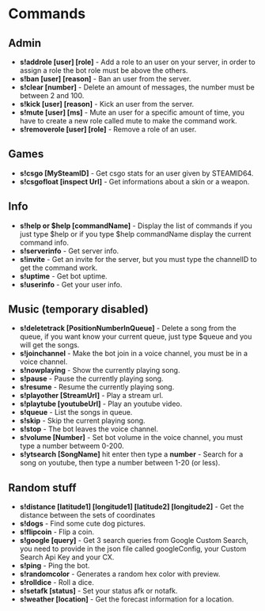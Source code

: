 # Commands

## Admin

* **s!addrole [user] [role]** - Add a role to an user on your server, in order to assign a role the bot role must be above the others.
* **s!ban [user] [reason]** - Ban an user from the server.
* **s!clear [number]** - Delete an amount of messages, the number must be between 2 and 100.
* **s!kick [user] [reason]** - Kick an user from the server.
* **s!mute [user] [ms]** - Mute an user for a specific amount of time, you have to create a new role called mute to make the command work.
* **s!removerole [user] [role]** - Remove a role of an user.

## Games

* **s!csgo [MySteamID]** - Get csgo stats for an user given by STEAMID64.
* **s!csgofloat [inspect Url]** - Get informations about a skin or a weapon.

## Info

* **s!help or $help [commandName]** - Display the list of commands if you just type $help or if you type $help commandName display the current command info.
* **s!serverinfo** - Get server info.
* **s!invite** - Get an invite for the server, but you must type the channelID to get the command work.
* **s!uptime** - Get bot uptime.
* **s!userinfo** - Get your user info.

## Music (temporary disabled)

* **s!deletetrack [PositionNumberInQueue]** - Delete a song from the queue, if you want know your current queue, just type $queue and you will get the songs.
* **s!joinchannel** - Make the bot join in a voice channel, you must be in a voice channel.
* **s!nowplaying** - Show the currently playing song.
* **s!pause** - Pause the currently playing song.
* **s!resume** - Resume the currently playing song.
* **s!playother [StreamUrl]** - Play a stream url.
* **s!playtube [youtubeUrl]** - Play an youtube video.
* **s!queue** - List the songs in queue.
* **s!skip** - Skip the current playing song.
* **s!stop** - The bot leaves the voice channel.
* **s!volume [Number]** - Set bot volume in the voice channel, you must type a number betweem 0-200.
* **s!ytsearch [SongName]** hit enter then type a **number** - Search for a song on youtube, then type a number between 1-20 (or less).

## Random stuff

* **s!distance [latitude1] [longitude1] [latitude2] [longitude2]** - Get the distance between the sets of coordinates
* **s!dogs** - Find some cute dog pictures.
* **s!flipcoin** - Flip a coin.
* **s!google [query]** - Get 3 search queries from Google Custom Search, you need to provide in the json file called googleConfig, your Custom Search Api Key and your CX.
* **s!ping** - Ping the bot.
* **s!randomcolor** - Generates a random hex color with preview.
* **s!rolldice** - Roll a dice.
* **s!setafk [status]** - Set your status afk or notafk.
* **s!weather [location]** - Get the forecast information for a location.
